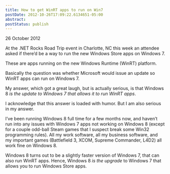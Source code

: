 ```yaml
---
title: How to get WinRT apps to run on Win7
postDate: 2012-10-26T17:09:22.6134651-05:00
abstract: 
postStatus: publish
---
```

26 October 2012

At the .NET Rocks Road Trip event in Charlotte, NC this week an attendee asked if there’d be a way to run the new Windows Store apps on Windows 7.

These are apps running on the new Windows Runtime (WinRT) platform.

Basically the question was whether Microsoft would issue an update so WinRT apps can run on Windows 7.

My answer, which got a great laugh, but is actually serious, is that Windows 8 *is the update to Windows 7 that allows it to run WinRT apps*.

I acknowledge that this answer is loaded with humor. But I am also serious in my answer.

I’ve been running Windows 8 full time for a few months now, and haven’t run into any issues with Windows 7 apps not working on Windows 8 (except for a couple odd-ball Steam games that I suspect break some Win32 programming rules). All my work software, all my business software, and my important games (Battlefield 3, XCOM, Supreme Commander, L4D2) all work fine on Windows 8.

Windows 8 turns out to be a slightly faster version of Windows 7, that can also run WinRT apps. Hence, Windows 8 *is the upgrade* to Windows 7 that allows you to run Windows Store apps.
